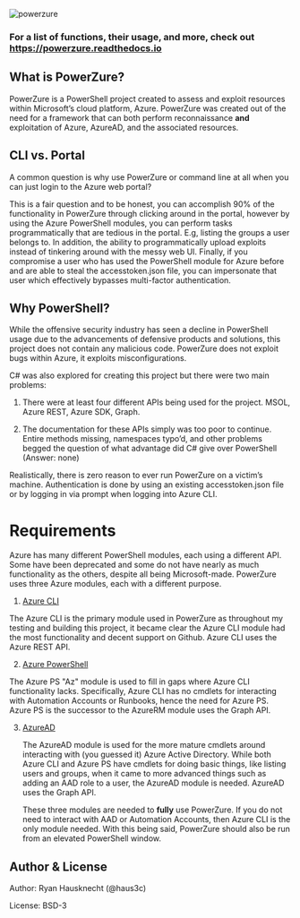 ![powerzure](https://i.imgur.com/d5B0U0B.png)

### For a list of functions, their usage, and more, check out https://powerzure.readthedocs.io



## What is PowerZure?

PowerZure is a PowerShell project created to assess and exploit resources within
Microsoft’s cloud platform, Azure. PowerZure was created out of the need for a
framework that can both perform reconnaissance **and** exploitation of Azure, AzureAD, and the associated resources.

## CLI vs. Portal

A common question is why use PowerZure or command line at all when you can just
login to the Azure web portal?

This is a fair question and to be honest, you can accomplish 90% of the
functionality in PowerZure through clicking around in the portal, however by
using the Azure PowerShell modules, you can perform tasks programmatically that
are tedious in the portal. E.g, listing the groups a user belongs to. In
addition, the ability to programmatically upload exploits instead of tinkering
around with the messy web UI. Finally, if you compromise a user who has used the
PowerShell module for Azure before and are able to steal the accesstoken.json
file, you can impersonate that user which effectively bypasses multi-factor
authentication.

## Why PowerShell?

While the offensive security industry has seen a decline in PowerShell usage due
to the advancements of defensive products and solutions, this project does not
contain any malicious code. PowerZure does not exploit bugs within Azure, it
exploits misconfigurations.

C\# was also explored for creating this project but there were two main
problems:

1.  There were at least four different APIs being used for the project. MSOL,
    Azure REST, Azure SDK, Graph.

2.  The documentation for these APIs simply was too poor to continue. Entire
    methods missing, namespaces typo’d, and other problems begged the question
    of what advantage did C\# give over PowerShell (Answer: none)

Realistically, there is zero reason to ever run PowerZure on a victim’s machine.
Authentication is done by using an existing accesstoken.json file or by logging
in via prompt when logging into Azure CLI.

# Requirements

Azure has many different PowerShell modules, each using a different API. Some
have been deprecated and some do not have nearly as much functionality as the
others, despite all being Microsoft-made. PowerZure uses three Azure modules,
each with a different purpose.

1.  [Azure
    CLI](https://docs.microsoft.com/en-us/cli/azure/?view=azure-cli-latest)

The Azure CLI is the primary module used in PowerZure as throughout my
testing and building this project, it became clear the Azure CLI module
had the most functionality and decent support on Github. Azure CLI uses the Azure REST API.

2.  [Azure
    PowerShell](https://docs.microsoft.com/en-us/powershell/azure/?view=azps-4.2.0)

The Azure PS "Az" module is used to fill in gaps where Azure CLI
functionality lacks. Specifically, Azure CLI has no cmdlets for
interacting with Automation Accounts or Runbooks, hence the need for
Azure PS. Azure PS is the successor to the AzureRM module uses the Graph API.

3.  [AzureAD](https://docs.microsoft.com/en-us/powershell/module/Azuread/?view=azureadps-2.0)

    The AzureAD module is used for the more mature cmdlets around interacting
    with (you guessed it) Azure Active Directory. While both Azure CLI and Azure
    PS have cmdlets for doing basic things, like listing users and groups, when
    it came to more advanced things such as adding an AAD role to a user, the
    AzureAD module is needed. AzureAD uses the Graph API.

    These three modules are needed to **fully** use PowerZure. If you do not
    need to interact with AAD or Automation Accounts, then Azure CLI is the only
    module needed. With this being said, PowerZure should also be run from an
    elevated PowerShell window.

## Author & License

Author: Ryan Hausknecht (@haus3c)

License: BSD-3

